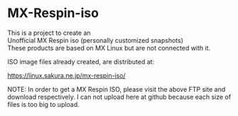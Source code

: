 # MX-Respin-iso
This is a project to create an<br>
Unofficial MX Respin iso (personally customized snapshots)<br>
 These products are based on MX Linux but are not connected with it. 

ISO image files already created, are distributed at:

https://linux.sakura.ne.jp/mx-respin-iso/

NOTE: In order to get a MX Respin ISO, please visit the above FTP site and download respectively. I can not upload here at github because each size of files is too big to upload.
